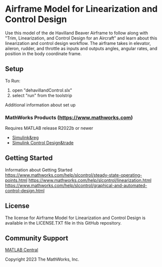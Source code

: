 # Airframe Model for Linearization and Control Design

Use this model of the de Havilland Beaver Airframe to follow along with "Trim, Linearization, and Control Design for an Aircraft" and learn about this linearization and control design workflow. The airframe takes in elevator, aileron, rudder, and throttle as inputs and outputs angles, angular rates, and position in the body coordinate frame.


## Setup 
To Run:
1. open "dehavillandControl.slx"
2. select "run" from the toolstrip

Additional information about set up

### MathWorks Products (https://www.mathworks.com)

Requires MATLAB release R2022b or newer
- [Simulink&reg](https://www.mathworks.com/products/simulink.html)
- [Simulink Control Design&trade](https://www.mathworks.com/products/simcontrol.html)


## Getting Started 
Information about Getting Started
https://www.mathworks.com/help/slcontrol/steady-state-operating-points.html
https://www.mathworks.com/help/slcontrol/linearization.html
https://www.mathworks.com/help/slcontrol/graphical-and-automated-control-design.html


## License
The license for Airframe Model for Linearization and Control Design is available in the LICENSE.TXT file in this GitHub repository.

## Community Support
[MATLAB Central](https://www.mathworks.com/matlabcentral)

Copyright 2023 The MathWorks, Inc.

